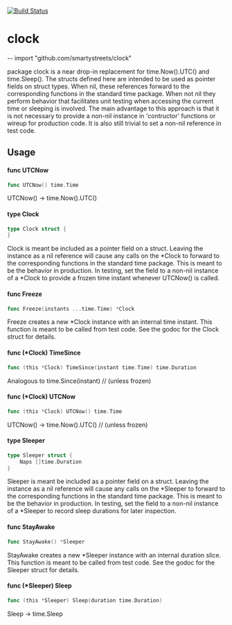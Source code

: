 [![Build Status](https://travis-ci.org/smartystreets/clock.svg?branch=master)](https://travis-ci.org/smartystreets/clock)

# clock
--
    import "github.com/smartystreets/clock"

package clock is a near drop-in replacement for time.Now().UTC() and
time.Sleep(). The structs defined here are intended to be used as pointer fields
on struct types. When nil, these references forward to the corresponding
functions in the standard time package. When not nil they perform behavior that
facilitates unit testing when accessing the current time or sleeping is
involved. The main advantage to this approach is that it is not necessary to
provide a non-nil instance in 'contructor' functions or wireup for production
code. It is also still trivial to set a non-nil reference in test code.

## Usage

#### func  UTCNow

```go
func UTCNow() time.Time
```
UTCNow() -> time.Now().UTC()

#### type Clock

```go
type Clock struct {
}
```

Clock is meant be included as a pointer field on a struct. Leaving the instance
as a nil reference will cause any calls on the *Clock to forward to the
corresponding functions in the standard time package. This is meant to be the
behavior in production. In testing, set the field to a non-nil instance of a
*Clock to provide a frozen time instant whenever UTCNow() is called.

#### func  Freeze

```go
func Freeze(instants ...time.Time) *Clock
```
Freeze creates a new *Clock instance with an internal time instant. This
function is meant to be called from test code. See the godoc for the Clock
struct for details.

#### func (*Clock) TimeSince

```go
func (this *Clock) TimeSince(instant time.Time) time.Duration
```
Analogous to time.Since(instant) // (unless frozen)

#### func (*Clock) UTCNow

```go
func (this *Clock) UTCNow() time.Time
```
UTCNow() -> time.Now().UTC() // (unless frozen)

#### type Sleeper

```go
type Sleeper struct {
	Naps []time.Duration
}
```

Sleeper is meant be included as a pointer field on a struct. Leaving the
instance as a nil reference will cause any calls on the *Sleeper to forward to
the corresponding functions in the standard time package. This is meant to be
the behavior in production. In testing, set the field to a non-nil instance of a
*Sleeper to record sleep durations for later inspection.

#### func  StayAwake

```go
func StayAwake() *Sleeper
```
StayAwake creates a new *Sleeper instance with an internal duration slice. This
function is meant to be called from test code. See the godoc for the Sleeper
struct for details.

#### func (*Sleeper) Sleep

```go
func (this *Sleeper) Sleep(duration time.Duration)
```
Sleep -> time.Sleep
